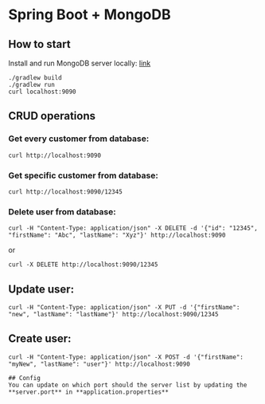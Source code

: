 # Spring Boot + MongoDB

## How to start
Install and run MongoDB server locally: [link](https://www.mongodb.com/download-center#community)

```{r, engine='bash', count_lines}
./gradlew build
./gradlew run
curl localhost:9090
```


## CRUD operations

### Get every customer from database:
```
curl http://localhost:9090
```

### Get specific customer from database:
```
curl http://localhost:9090/12345
```

### Delete user from database:
```
curl -H "Content-Type: application/json" -X DELETE -d '{"id": "12345", "firstName": "Abc", "lastName": "Xyz"}' http://localhost:9090
```
or
```
curl -X DELETE http://localhost:9090/12345
```

## Update user:
```
curl -H "Content-Type: application/json" -X PUT -d '{"firstName": "new", "lastName": "lastName"}' http://localhost:9090/12345
```

## Create user:
```
curl -H "Content-Type: application/json" -X POST -d '{"firstName": "myNew", "lastName": "user"}' http://localhost:9090

## Config
You can update on which port should the server list by updating the **server.port** in **application.properties** 